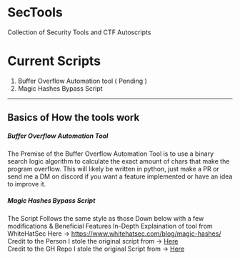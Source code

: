# SecTools
Collection of Security Tools and CTF Autoscripts 
# Current Scripts 
  1. Buffer Overflow Automation tool ( Pending ) 
  2. Magic Hashes Bypass Script 

____

## **Basics** of How the tools work 
##### Buffer Overflow Automation Tool
The Premise of the Buffer Overflow Automation Tool is to use a binary search logic algorithm to calculate the exact amount of chars that make the program overflow. This will likely be written in python, just make a PR or send me a DM on discord if you want a feature implemented or have an idea to improve it.

##### Magic Hashes Bypass Script 
The Script Follows the same style as those Down below with a few modifications & Beneficial Features
In-Depth Explaination of tool from WhiteHatSec Here -> https://www.whitehatsec.com/blog/magic-hashes/<br>
Credit to the Person I stole the original script from -> [Here](]https://github.com/jollypolly123/)<br>
Credit to the GH Repo I stole the original Script from -> [Here](https://github.com/Alic3C/Cyber-FastTrack-Spring-2021/tree/main/Web/WM03)<br>
